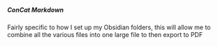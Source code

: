 ##### ConCat Markdown
Fairly specific to how I set up my Obsidian folders, this will allow me to combine all the various files into one large file to then export to PDF
